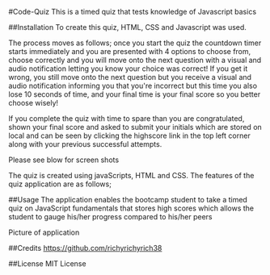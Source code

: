 #Code-Quiz
This is a timed quiz that tests knowledge of Javascript basics

##Installation
To create this quiz, HTML, CSS and Javascript was used.

The process moves as follows; once you start the quiz the countdown timer starts immediately and you are presented with 4 options to choose from, choose correctly and you will move onto the next question with a visual and audio notification letting you know your choice was correct! If you get it wrong, you still move onto the next question but you receive a visual and audio notification informing you that you're incorrect but this time you also lose 10 seconds of time, and your final time is your final score so you better choose wisely!

If you complete the quiz with time to spare than you are congratulated, shown your final score and asked to submit your initials which are stored on local and can be seen by clicking the highscore link in the top left corner along with your previous successful attempts.

Please see blow for screen shots

The quiz is created using javaScripts, HTML and CSS. The features of the quiz application are as follows;



##Usage
The application enables the bootcamp student to take a timed quiz on JavaScript fundamentals that stores high scores which allows the student to gauge his/her progress compared to his/her peers

Picture of application

##Credits
https://github.com/richyrichyrich38

##License
MIT License